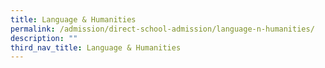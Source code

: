 ```yaml
---
title: Language & Humanities
permalink: /admission/direct-school-admission/language-n-humanities/
description: ""
third_nav_title: Language & Humanities
---
```

